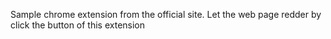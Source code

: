 Sample chrome extension from the official site.
Let the web page redder by click the button of this extension
